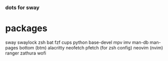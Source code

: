 ### dots for sway

# packages
sway
swaylock
zsh
bat
fzf
cups
python
base-devel
mpv
imv
man-db
man-pages
bottom (btm)
alacritty
neofetch
pfetch (for zsh config)
neovim (nvim)
ranger
zathura
wofi

